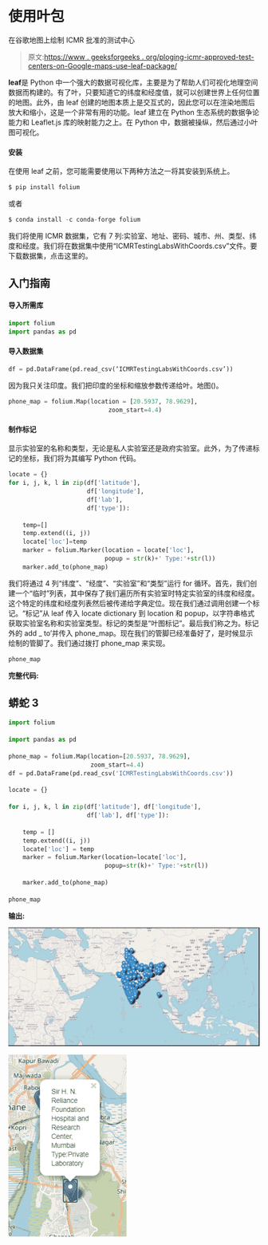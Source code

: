 # 使用叶包

在谷歌地图上绘制 ICMR 批准的测试中心

> 原文:[https://www . geeksforgeeks . org/ploging-icmr-approved-test-centers-on-Google-maps-use-leaf-package/](https://www.geeksforgeeks.org/plotting-icmr-approved-test-centers-on-google-maps-using-folium-package/)

**leaf**是 Python 中一个强大的数据可视化库，主要是为了帮助人们可视化地理空间数据而构建的。有了叶，只要知道它的纬度和经度值，就可以创建世界上任何位置的地图。此外，由 leaf 创建的地图本质上是交互式的，因此您可以在渲染地图后放大和缩小，这是一个非常有用的功能。leaf 建立在 Python 生态系统的数据争论能力和 Leaflet.js 库的映射能力之上。在 Python 中，数据被操纵，然后通过小叶图可视化。

#### **安装**

在使用 leaf 之前，您可能需要使用以下两种方法之一将其安装到系统上。

```py
$ pip install folium

```

或者

```py
$ conda install -c conda-forge folium

```

我们将使用 ICMR 数据集，它有 7 列:实验室、地址、密码、城市、州、类型、纬度和经度。我们将在数据集中使用“ICMRTestingLabsWithCoords.csv”文件。要下载数据集，点击这里的。

## 入门指南

#### **导入所需库**

```py
import folium
import pandas as pd

```

#### **导入数据集**

```py
df = pd.DataFrame(pd.read_csv(‘ICMRTestingLabsWithCoords.csv’))

```

因为我只关注印度。我们把印度的坐标和缩放参数传递给叶。地图()。

```py
phone_map = folium.Map(location = [20.5937, 78.9629], 
                            zoom_start=4.4)

```

#### **制作标记**

显示实验室的名称和类型，无论是私人实验室还是政府实验室。此外，为了传递标记的坐标，我们将为其编写 Python 代码。

```py
locate = {}
for i, j, k, l in zip(df['latitude'], 
                      df['longitude'], 
                      df['lab'], 
                      df['type']):

    temp=[]
    temp.extend((i, j))
    locate['loc']=temp
    marker = folium.Marker(location = locate['loc'], 
                           popup = str(k)+' Type:'+str(l))
    marker.add_to(phone_map)

```

我们将通过 4 列“纬度”、“经度”、“实验室”和“类型”运行 for 循环。首先，我们创建一个“临时”列表，其中保存了我们遍历所有实验室时特定实验室的纬度和经度。这个特定的纬度和经度列表然后被传递给字典定位。现在我们通过调用创建一个标记。“标记”从 leaf 传入 locate dictionary 到 location 和 popup，以字符串格式获取实验室名称和实验室类型。标记的类型是“叶图标记”。最后我们称之为。标记外的 add _ to’并传入 phone_map。现在我们的管脚已经准备好了，是时候显示绘制的管脚了。我们通过拨打 phone_map 来实现。

```py
phone_map

```

**完整代码:**

## 蟒蛇 3

```py
import folium

import pandas as pd

phone_map = folium.Map(location=[20.5937, 78.9629],
                       zoom_start=4.4)
df = pd.DataFrame(pd.read_csv('ICMRTestingLabsWithCoords.csv'))

locate = {}

for i, j, k, l in zip(df['latitude'], df['longitude'],
                      df['lab'], df['type']):

    temp = []
    temp.extend((i, j))
    locate['loc'] = temp
    marker = folium.Marker(location=locate['loc'],
                           popup=str(k)+' Type:'+str(l))

    marker.add_to(phone_map)

phone_map
```

**输出:**

![](img/6fac303a2d4a8385259b5164527b7708.png)

![](img/8953d20f14394801f0da635ad9ebea5e.png)
